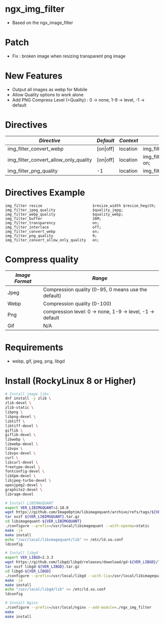 # ngx_img_filter

- Based on the ngx_image_filter

# Patch

- Fix : broken image when resizing transparent png image

# New Features

- Output all images as webp for Mobile
- Allow Quality options to work alone
- Add PNG Compress Level (=Quality) : 0 -> none, 1-9 -> level, -1 -> default


# Directives

|*Directive*|*Default*|*Context*|*Syntax*|
|--|--|--|--|
|img_filter_convert_webp|[on\|off]|location|img_filter_convert_webp on;|
|img_filter_convert_allow_only_quality|[on\|off]|location|img_filter_convert_allow_only_quality on;|
|img_filter_png_quality|-1|location|img_filter_png_quality 9;|


# Directives Example

```
img_filter resize                       $resize_width $resize_hegith;
img_filter_jpeg_quality                 $quality_jepg;
img_filter_webp_quality                 $quality_webp;
img_filter_buffer                       16M;
img_filter_transparency                 on;
img_filter_interlace                    off;
img_filter_convert_webp                 on;
img_filter_png_quality                  9;
img_filter_convert_allow_only_quality   on;
```

# Compress quality

|*Image Format*|*Range*|
|--|--|
|Jpeg|Compression quality (0-95, 0 means use the default)|
|Webp|Compression quality (0-100)|
|Png|compression level: 0 -> none, 1-9 -> level, -1 -> default|
|Gif|N/A|

# Requirements

- webp, gif, jpeg, png, libgd

# Install (RockyLinux 8 or Higher)

```bash
# Install image libs
dnf install -y zlib \
zlib-devel \
zlib-static \
libpng \
libpng-devel \
libtiff \
libtiff-devel \
giflib \
giflib-devel \
libwebp \
libwebp-devel \
libvpx \
libvpx-devel \
curl \
libcurl-devel \
freetype-devel \
fontconfig-devel \
libXpm-devel \
libjpeg-turbo-devel \
openjpeg2-devel \
graphite2-devel \
libraqm-devel

# Install LIBIMAGQUANT
export VER_LIBIMGQUANT=2.18.0
wget https://github.com/ImageOptim/libimagequant/archive/refs/tags/${VER_LIBIMGQUANT}.tar.gz
tar xvzf ${VER_LIBIMGQUANT}.tar.gz
cd libimagequant-${VER_LIBIMGQUANT}
./configure --prefix=/usr/local/libimagequant --with-openmp=static
make -j4
make install
echo "/usr/local/libimagequant/lib" >> /etc/ld.so.conf
ldconfig

# Install libgd
export VER_LIBGD=2.3.3
wget https://github.com/libgd/libgd/releases/download/gd-${VER_LIBGD}/libgd-${VER_LIBGD}.tar.gz
tar xvzf libgd-${VER_LIBGD}.tar.gz
cd libgd-${VER_LIBGD}
./configure --prefix=/usr/local/libgd --with-liq=/usr/local/libimagequant
make -j4
make install
echo "/usr/local/libgd/lib" >> /etc/ld.so.conf
ldconfig

# Install Nginx
./configure --prefix=/usr/local/nginx --add-module=./ngx_img_filter
make
make install
```
